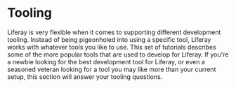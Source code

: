 # Tooling [](id=tooling)

Liferay is very flexible when it comes to supporting different development
tooling. Instead of being pigeonholed into using a specific tool, Liferay works
with whatever tools you like to use. This set of tutorials describes some of the
more popular tools that are used to develop for Liferay. If you're a newbie
looking for the best development tool for Liferay, or even a seasoned veteran
looking for a tool you may like more than your current setup, this section will
answer your tooling questions. 
